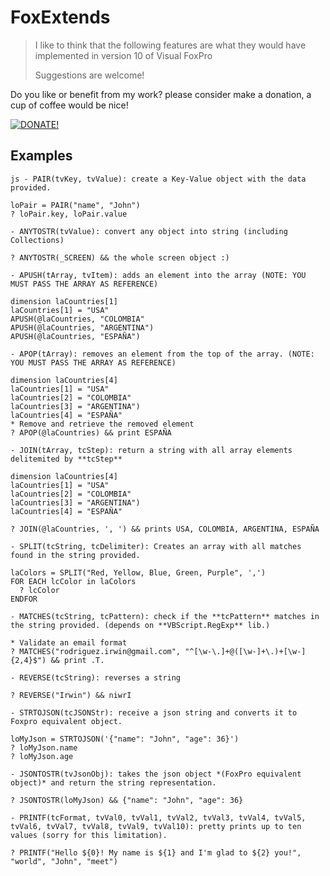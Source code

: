 FoxExtends
==========

> I like to think that the following features are what they would have implemented in version 10 of Visual FoxPro
>
> Suggestions are welcome!

Do you like or benefit from my work? please consider make a donation, a cup of coffee would be nice!

[![DONATE!](http://www.pngall.com/wp-content/uploads/2016/05/PayPal-Donate-Button-PNG-File-180x100.png)](https://www.paypal.com/donate/?hosted_button_id=LXQYXFP77AD2G) 

## Examples

```js - PAIR(tvKey, tvValue): create a Key-Value object with the data provided.```
```xBase
loPair = PAIR("name", "John")
? loPair.key, loPair.value
```

`- ANYTOSTR(tvValue): convert any object into string (including Collections)`
```xBase
? ANYTOSTR(_SCREEN) && the whole screen object :)
```

`- APUSH(tArray, tvItem): adds an element into the array (NOTE: YOU MUST PASS THE ARRAY AS REFERENCE)`
```xBase
dimension laCountries[1]
laCountries[1] = "USA"
APUSH(@laCountries, "COLOMBIA"
APUSH(@laCountries, "ARGENTINA")
APUSH(@laCountries, "ESPAÑA")
```

`- APOP(tArray): removes an element from the top of the array. (NOTE: YOU MUST PASS THE ARRAY AS REFERENCE)`
```xBase
dimension laCountries[4]
laCountries[1] = "USA"
laCountries[2] = "COLOMBIA"
laCountries[3] = "ARGENTINA")
laCountries[4] = "ESPAÑA"
* Remove and retrieve the removed element
? APOP(@laCountries) && print ESPAÑA
```

`- JOIN(tArray, tcStep): return a string with all array elements delitemited by **tcStep**`
```xBase
dimension laCountries[4]
laCountries[1] = "USA"
laCountries[2] = "COLOMBIA"
laCountries[3] = "ARGENTINA")
laCountries[4] = "ESPAÑA"

? JOIN(@laCountries, ', ') && prints USA, COLOMBIA, ARGENTINA, ESPAÑA
```

`- SPLIT(tcString, tcDelimiter): Creates an array with all matches found in the string provided.`
```xBase
laColors = SPLIT("Red, Yellow, Blue, Green, Purple", ',')
FOR EACH lcColor in laColors
  ? lcColor
ENDFOR
```

`- MATCHES(tcString, tcPattern): check if the **tcPattern** matches in the string provided. (depends on **VBScript.RegExp** lib.)`
```xBase
* Validate an email format
? MATCHES("rodriguez.irwin@gmail.com", "^[\w-\.]+@([\w-]+\.)+[\w-]{2,4}$") && print .T.
```

`- REVERSE(tcString): reverses a string`
```xBase
? REVERSE("Irwin") && niwrI
```

`- STRTOJSON(tcJSONStr): receive a json string and converts it to Foxpro equivalent object.`
```xBase
loMyJson = STRTOJSON('{"name": "John", "age": 36}')
? loMyJson.name
? loMyJson.age
```

`- JSONTOSTR(tvJsonObj): takes the json object *(FoxPro equivalent object)* and return the string representation.`
```xBase
? JSONTOSTR(loMyJson) && {"name": "John", "age": 36}
```

`- PRINTF(tcFormat, tvVal0, tvVal1, tvVal2, tvVal3, tvVal4, tvVal5, tvVal6, tvVal7, tvVal8, tvVal9, tvVal10): pretty prints up to ten values (sorry for this limitation).`
```xBase
? PRINTF("Hello ${0}! My name is ${1} and I'm glad to ${2} you!", "world", "John", "meet")
```

